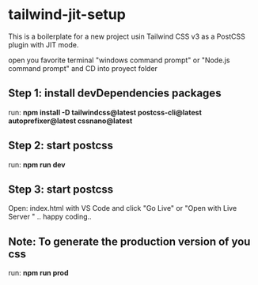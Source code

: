 # tailwind-jit-setup

This is a boilerplate for a new project usin Tailwind CSS v3 as a PostCSS plugin with JIT mode.

open you favorite terminal "windows command prompt" or "Node.js command prompt" and CD into proyect folder

## Step 1: install devDependencies packages

run: **npm install -D tailwindcss@latest postcss-cli@latest autoprefixer@latest cssnano@latest**

## Step 2: start postcss

run: **npm run dev**

## Step 3: start postcss

Open: index.html with VS Code and click "Go Live" or "Open with Live Server " .. happy coding..

## Note: To generate the production version of you css

run: **npm run prod**
